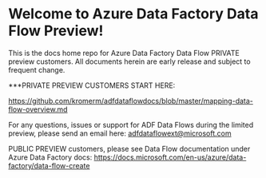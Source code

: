 # Welcome to Azure Data Factory Data Flow Preview!

This is the docs home repo for Azure Data Factory Data Flow PRIVATE preview customers. All documents herein are early release and subject to frequent change.

***PRIVATE PREVIEW CUSTOMERS START HERE:

https://github.com/kromerm/adfdataflowdocs/blob/master/mapping-data-flow-overview.md

For any questions, issues or support for ADF Data Flows during the limited preview, please send an email here: adfdataflowext@microsoft.com 

PUBLIC PREVIEW customers, please see Data Flow documentation under Azure Data Factory docs: https://docs.microsoft.com/en-us/azure/data-factory/data-flow-create 
